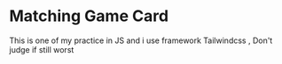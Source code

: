 # Matching Game Card
This is one of my practice in JS and i use framework Tailwindcss , Don't judge if still worst 

